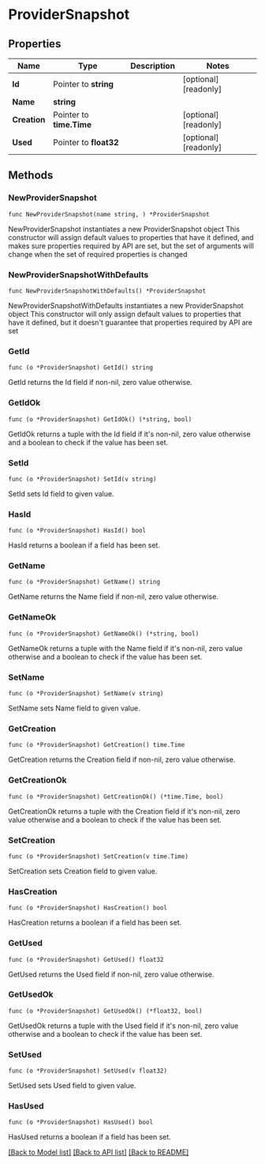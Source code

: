 # ProviderSnapshot

## Properties

Name | Type | Description | Notes
------------ | ------------- | ------------- | -------------
**Id** | Pointer to **string** |  | [optional] [readonly] 
**Name** | **string** |  | 
**Creation** | Pointer to **time.Time** |  | [optional] [readonly] 
**Used** | Pointer to **float32** |  | [optional] [readonly] 

## Methods

### NewProviderSnapshot

`func NewProviderSnapshot(name string, ) *ProviderSnapshot`

NewProviderSnapshot instantiates a new ProviderSnapshot object
This constructor will assign default values to properties that have it defined,
and makes sure properties required by API are set, but the set of arguments
will change when the set of required properties is changed

### NewProviderSnapshotWithDefaults

`func NewProviderSnapshotWithDefaults() *ProviderSnapshot`

NewProviderSnapshotWithDefaults instantiates a new ProviderSnapshot object
This constructor will only assign default values to properties that have it defined,
but it doesn't guarantee that properties required by API are set

### GetId

`func (o *ProviderSnapshot) GetId() string`

GetId returns the Id field if non-nil, zero value otherwise.

### GetIdOk

`func (o *ProviderSnapshot) GetIdOk() (*string, bool)`

GetIdOk returns a tuple with the Id field if it's non-nil, zero value otherwise
and a boolean to check if the value has been set.

### SetId

`func (o *ProviderSnapshot) SetId(v string)`

SetId sets Id field to given value.

### HasId

`func (o *ProviderSnapshot) HasId() bool`

HasId returns a boolean if a field has been set.

### GetName

`func (o *ProviderSnapshot) GetName() string`

GetName returns the Name field if non-nil, zero value otherwise.

### GetNameOk

`func (o *ProviderSnapshot) GetNameOk() (*string, bool)`

GetNameOk returns a tuple with the Name field if it's non-nil, zero value otherwise
and a boolean to check if the value has been set.

### SetName

`func (o *ProviderSnapshot) SetName(v string)`

SetName sets Name field to given value.


### GetCreation

`func (o *ProviderSnapshot) GetCreation() time.Time`

GetCreation returns the Creation field if non-nil, zero value otherwise.

### GetCreationOk

`func (o *ProviderSnapshot) GetCreationOk() (*time.Time, bool)`

GetCreationOk returns a tuple with the Creation field if it's non-nil, zero value otherwise
and a boolean to check if the value has been set.

### SetCreation

`func (o *ProviderSnapshot) SetCreation(v time.Time)`

SetCreation sets Creation field to given value.

### HasCreation

`func (o *ProviderSnapshot) HasCreation() bool`

HasCreation returns a boolean if a field has been set.

### GetUsed

`func (o *ProviderSnapshot) GetUsed() float32`

GetUsed returns the Used field if non-nil, zero value otherwise.

### GetUsedOk

`func (o *ProviderSnapshot) GetUsedOk() (*float32, bool)`

GetUsedOk returns a tuple with the Used field if it's non-nil, zero value otherwise
and a boolean to check if the value has been set.

### SetUsed

`func (o *ProviderSnapshot) SetUsed(v float32)`

SetUsed sets Used field to given value.

### HasUsed

`func (o *ProviderSnapshot) HasUsed() bool`

HasUsed returns a boolean if a field has been set.


[[Back to Model list]](../README.md#documentation-for-models) [[Back to API list]](../README.md#documentation-for-api-endpoints) [[Back to README]](../README.md)


